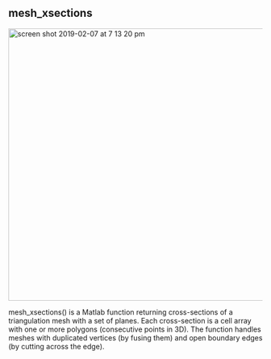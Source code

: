 ## mesh_xsections
<img width="540" alt="screen shot 2019-02-07 at 7 13 20 pm" src="https://user-images.githubusercontent.com/46988982/52511437-d6d67f80-2bb4-11e9-970b-a81049337552.png">

mesh_xsections() is a Matlab function returning cross-sections of a triangulation mesh with a set of planes. Each cross-section is a cell array with one or more polygons (consecutive points in 3D). The function handles meshes with duplicated vertices (by fusing them) and open boundary edges (by cutting across the edge).
